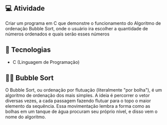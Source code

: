 ## 💻 Atividade

Criar um programa em C que demonstre o funcionamento do Algoritmo de ordenação Bubble Sort, onde o usuário ira escolher a quantidade de números ordenados e quais serão esses números

## 🚀 Tecnologias

- C (Linguagem de Programação)

## 👨‍💻 Bubble Sort

O Bubble Sort, ou ordenação por flutuação (literalmente "por bolha"), é um algoritmo de ordenação dos mais simples. A ideia é percorrer o vetor diversas vezes, a cada passagem fazendo flutuar para o topo o maior elemento da sequência. Essa movimentação lembra a forma como as bolhas em um tanque de água procuram seu próprio nível, e disso vem o nome do algoritmo.
